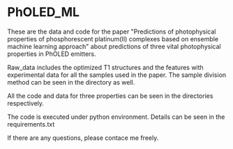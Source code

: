 # PhOLED_ML
These are the data and code for the paper 
"Predictions of photophysical properties of phosphorescent platinum(II) complexes based on ensemble machine learning approach"
about predictions of three vital photophysical properties in PhOLED emitters. 

Raw_data includes the optimized T1 structures and the features with experimental data for all the samples used in the paper. The sample division method can be seen in the directory as well.

All the code and data for three properties can be seen in the directories respectively. 

The code is executed under python environment. Details can be seen in the requirements.txt 

If there are any questions, please contace me freely.
